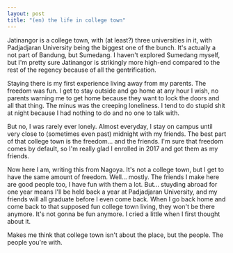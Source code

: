 ```yaml
---
layout: post
title: "(en) the life in college town"
---
```


Jatinangor is a college town, with (at least?) three universities in it, with Padjadjaran University being the biggest one of the bunch. It's actually a not part of Bandung, but Sumedang. I haven't explored Sumedang myself, but I'm pretty sure Jatinangor is strikingly more high-end compared to the rest of the regency because of all the gentrification.

Staying there is my first experience living away from my parents. The freedom was fun. I get to stay outside and go home at any hour I wish, no parents warning me to get home because they want to lock the doors and all that thing. The minus was the creeping loneliness. I tend to do stupid shit at night because I had nothing to do and no one to talk with.

But no, I was rarely ever lonely. Almost everyday, I stay on campus until very close to (sometimes even past) midnight with my friends. The best part of that college town is the freedom... and the friends. I'm sure that freedom comes by default, so I'm really glad I enrolled in 2017 and got them as my friends.

Now here I am, writing this from Nagoya. It's not a college town, but I get to have the same amount of freedom. Well... mostly. The friends I make here are good people too, I have fun with them a lot. But... stuyding abroad for one year means I'll be held back a year at Padjadjaran University, and my friends will all graduate before I even come back. When I go back home and come back to that supposed fun college town living, they won't be there anymore. It's not gonna be fun anymore. I cried a little when I first thought about it.

Makes me think that college town isn't about the place, but the people. The people you're with.